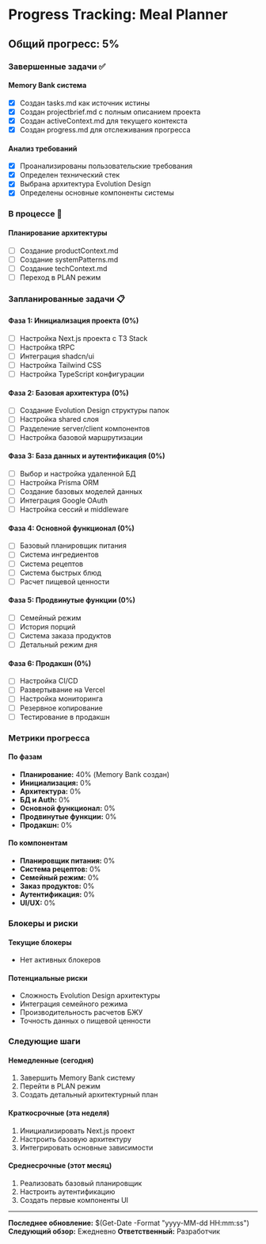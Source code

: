 # Progress Tracking: Meal Planner

## Общий прогресс: 5%

### Завершенные задачи ✅

#### Memory Bank система
- [x] Создан tasks.md как источник истины
- [x] Создан projectbrief.md с полным описанием проекта
- [x] Создан activeContext.md для текущего контекста
- [x] Создан progress.md для отслеживания прогресса

#### Анализ требований
- [x] Проанализированы пользовательские требования
- [x] Определен технический стек
- [x] Выбрана архитектура Evolution Design
- [x] Определены основные компоненты системы

### В процессе 🔄

#### Планирование архитектуры
- [ ] Создание productContext.md
- [ ] Создание systemPatterns.md  
- [ ] Создание techContext.md
- [ ] Переход в PLAN режим

### Запланированные задачи 📋

#### Фаза 1: Инициализация проекта (0%)
- [ ] Настройка Next.js проекта с T3 Stack
- [ ] Настройка tRPC
- [ ] Интеграция shadcn/ui
- [ ] Настройка Tailwind CSS
- [ ] Настройка TypeScript конфигурации

#### Фаза 2: Базовая архитектура (0%)
- [ ] Создание Evolution Design структуры папок
- [ ] Настройка shared слоя
- [ ] Разделение server/client компонентов
- [ ] Настройка базовой маршрутизации

#### Фаза 3: База данных и аутентификация (0%)
- [ ] Выбор и настройка удаленной БД
- [ ] Настройка Prisma ORM
- [ ] Создание базовых моделей данных
- [ ] Интеграция Google OAuth
- [ ] Настройка сессий и middleware

#### Фаза 4: Основной функционал (0%)
- [ ] Базовый планировщик питания
- [ ] Система ингредиентов
- [ ] Система рецептов
- [ ] Система быстрых блюд
- [ ] Расчет пищевой ценности

#### Фаза 5: Продвинутые функции (0%)
- [ ] Семейный режим
- [ ] История порций
- [ ] Система заказа продуктов
- [ ] Детальный режим дня

#### Фаза 6: Продакшн (0%)
- [ ] Настройка CI/CD
- [ ] Развертывание на Vercel
- [ ] Настройка мониторинга
- [ ] Резервное копирование
- [ ] Тестирование в продакшн

### Метрики прогресса

#### По фазам
- **Планирование:** 40% (Memory Bank создан)
- **Инициализация:** 0%
- **Архитектура:** 0%
- **БД и Auth:** 0%
- **Основной функционал:** 0%
- **Продвинутые функции:** 0%
- **Продакшн:** 0%

#### По компонентам
- **Планировщик питания:** 0%
- **Система рецептов:** 0%
- **Семейный режим:** 0%
- **Заказ продуктов:** 0%
- **Аутентификация:** 0%
- **UI/UX:** 0%

### Блокеры и риски

#### Текущие блокеры
- Нет активных блокеров

#### Потенциальные риски
- Сложность Evolution Design архитектуры
- Интеграция семейного режима
- Производительность расчетов БЖУ
- Точность данных о пищевой ценности

### Следующие шаги

#### Немедленные (сегодня)
1. Завершить Memory Bank систему
2. Перейти в PLAN режим
3. Создать детальный архитектурный план

#### Краткосрочные (эта неделя)
1. Инициализировать Next.js проект
2. Настроить базовую архитектуру
3. Интегрировать основные зависимости

#### Среднесрочные (этот месяц)
1. Реализовать базовый планировщик
2. Настроить аутентификацию
3. Создать первые компоненты UI

---

**Последнее обновление:** $(Get-Date -Format "yyyy-MM-dd HH:mm:ss")
**Следующий обзор:** Ежедневно
**Ответственный:** Разработчик